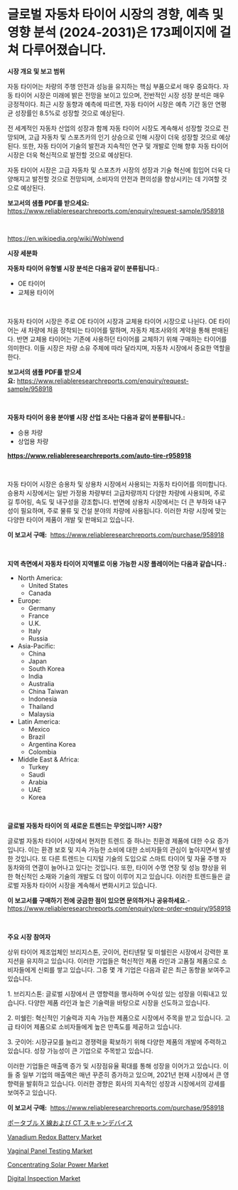 <p><h1>글로벌 자동차 타이어 시장의 경향, 예측 및 영향 분석 (2024-2031)은 173페이지에 걸쳐 다루어졌습니다.</h1></p><p><strong>시장 개요 및 보고 범위</strong></p>
<p><p>자동 타이어는 차량의 주행 안전과 성능을 유지하는 핵심 부품으로서 매우 중요하다. 자동 타이어 시장은 미래에 밝은 전망을 보이고 있으며, 전반적인 시장 성장 분석은 매우 긍정적이다. 최근 시장 동향과 예측에 따르면, 자동 타이어 시장은 예측 기간 동안 연평균 성장률인 8.5%로 성장할 것으로 예상된다. </p><p>전 세계적인 자동차 산업의 성장과 함께 자동 타이어 시장도 계속해서 성장할 것으로 전망되며, 고급 자동차 및 스포츠카의 인기 상승으로 인해 시장이 더욱 성장할 것으로 예상된다. 또한, 자동 타이어 기술의 발전과 지속적인 연구 및 개발로 인해 향후 자동 타이어 시장은 더욱 혁신적으로 발전할 것으로 예상된다. </p><p>자동 타이어 시장은 고급 자동차 및 스포츠카 시장의 성장과 기술 혁신에 힘입어 더욱 다양해지고 발전할 것으로 전망되며, 소비자의 안전과 편의성을 향상시키는 데 기여할 것으로 예상된다.</p></p>
<p><strong>보고서의 샘플 PDF를 받으세요:</strong> <a href="https://www.reliableresearchreports.com/enquiry/request-sample/958918">https://www.reliableresearchreports.com/enquiry/request-sample/958918</a></p>
<p>&nbsp;</p>
<p><a href="https://en.wikipedia.org/wiki/Wohlwend">https://en.wikipedia.org/wiki/Wohlwend</a></p>
<p><strong>시장 세분화</strong></p>
<p><strong>자동차 타이어 유형별 시장 분석은 다음과 같이 분류됩니다.:</strong></p>
<p><ul><li>OE 타이어</li><li>교체용 타이어</li></ul></p>
<p>&nbsp;</p>
<p><p>자동차 타이어 시장은 주로 OE 타이어 시장과 교체용 타이어 시장으로 나뉜다. OE 타이어는 새 차량에 처음 장착되는 타이어를 말하며, 자동차 제조사와의 계약을 통해 판매된다. 반면 교체용 타이어는 기존에 사용하던 타이어를 교체하기 위해 구매하는 타이어를 의미한다. 이들 시장은 차량 소유 주체에 따라 달라지며, 자동차 시장에서 중요한 역할을 한다.</p></p>
<p><strong>보고서의 샘플 PDF를 받으세요:</strong>&nbsp;<a href="https://www.reliableresearchreports.com/enquiry/request-sample/958918">https://www.reliableresearchreports.com/enquiry/request-sample/958918</a></p>
<p>&nbsp;</p>
<p><strong> 자동차 타이어 응용 분야별 시장 산업 조사는 다음과 같이 분류됩니다.:</strong></p>
<p><ul><li>승용 차량</li><li>상업용 차량</li></ul></p>
<p><strong><a href="https://www.reliableresearchreports.com/auto-tire-r958918">https://www.reliableresearchreports.com/auto-tire-r958918</a></strong></p>
<p>&nbsp;</p>
<p><p>자동 타이어 시장은 승용차 및 상용차 시장에서 사용되는 자동차 타이어를 의미합니다. 승용차 시장에서는 일반 가정용 차량부터 고급차량까지 다양한 차량에 사용되며, 주로 길 투어링, 속도 및 내구성을 강조합니다. 반면에 상용차 시장에서는 더 큰 부하와 내구성이 필요하며, 주로 물류 및 건설 분야의 차량에 사용됩니다. 이러한 차량 시장에 맞는 다양한 타이어 제품이 개발 및 판매되고 있습니다.</p></p>
<p><strong>이 보고서 구매:</strong>&nbsp; <a href="https://www.reliableresearchreports.com/purchase/958918">https://www.reliableresearchreports.com/purchase/958918</a></p>
<p>&nbsp;</p>
<p><strong>지역 측면에서 자동차 타이어 지역별로 이용 가능한 시장 플레이어는 다음과 같습니다.:</strong></p>
<p><ul>
    <li>
        North America:
        <ul>
            <li>United States</li>
            <li>Canada</li>
        </ul>
    </li>
    <li>
        Europe:
        <ul>
            <li>Germany</li>
            <li>France</li>
            <li>U.K.</li>
            <li>Italy</li>
            <li>Russia</li>
        </ul>
    </li>
    <li>
        Asia-Pacific:
        <ul>
            <li>China</li>
            <li>Japan</li>
            <li>South Korea</li>
            <li>India</li>
            <li>Australia</li>
            <li>China Taiwan</li>
            <li>Indonesia</li>
            <li>Thailand</li>
            <li>Malaysia</li>
        </ul>
    </li>
    <li>
        Latin America:
        <ul>
            <li>Mexico</li>
            <li>Brazil</li>
            <li>Argentina Korea</li>
            <li>Colombia</li>
        </ul>
    </li>
    <li>
        Middle East & Africa:
        <ul>
            <li>Turkey</li>
            <li>Saudi</li>
            <li>Arabia</li>
            <li>UAE</li>
            <li>Korea</li>
        </ul>
    </li>
    </ul></p>
<p>&nbsp;</p>
<p><strong>글로벌 자동차 타이어 의 새로운 트렌드는 무엇입니까? 시장?</strong></p>
<p><p>글로벌 자동차 타이어 시장에서 현저한 트렌드 중 하나는 친환경 제품에 대한 수요 증가입니다. 이는 환경 보호 및 지속 가능한 소비에 대한 소비자들의 관심이 높아지면서 발생한 것입니다. 또 다른 트렌드는 디지털 기술의 도입으로 스마트 타이어 및 자율 주행 자동차와의 연결이 늘어나고 있다는 것입니다. 또한, 타이어 수명 연장 및 성능 향상을 위한 혁신적인 소재와 기술의 개발도 더 많이 이루어 지고 있습니다. 이러한 트렌드들은 글로벌 자동차 타이어 시장을 계속해서 변화시키고 있습니다.</p></p>
<p><strong>이 보고서를 구매하기 전에 궁금한 점이 있으면 문의하거나 공유하세요.</strong>- <a href="https://www.reliableresearchreports.com/enquiry/pre-order-enquiry/958918">https://www.reliableresearchreports.com/enquiry/pre-order-enquiry/958918</a></p>
<p>&nbsp;</p>
<p><strong>주요 시장 참여자</strong></p>
<p><p>상위 타이어 제조업체인 브리지스톤, 굿이어, 컨티넨탈 및 미쉘린은 시장에서 강력한 포지션을 유지하고 있습니다. 이러한 기업들은 혁신적인 제품 라인과 고품질 제품으로 소비자들에게 신뢰를 쌓고 있습니다. 그중 몇 개 기업은 다음과 같은 최근 동향을 보여주고 있습니다.</p><p>1. 브리지스톤: 글로벌 시장에서 큰 영향력을 행사하며 수익성 있는 성장을 이뤄내고 있습니다. 다양한 제품 라인과 높은 기술력을 바탕으로 시장을 선도하고 있습니다.</p><p>2. 미쉘린: 혁신적인 기술력과 지속 가능한 제품으로 시장에서 주목을 받고 있습니다. 고급 타이어 제품으로 소비자들에게 높은 만족도를 제공하고 있습니다.</p><p>3. 굿이어: 시장규모를 늘리고 경쟁력을 확보하기 위해 다양한 제품의 개발에 주력하고 있습니다. 성장 가능성이 큰 기업으로 주목받고 있습니다.</p><p>이러한 기업들은 매출액 증가 및 시장점유율 확대를 통해 성장을 이어가고 있습니다. 이들 중 일부 기업의 매출액은 매년 꾸준히 증가하고 있으며, 2021년 현재 시장에서 큰 영향력을 발휘하고 있습니다. 이러한 경향은 회사의 지속적인 성장과 시장에서의 강세를 보여주고 있습니다.</p></p>
<p><strong>이 보고서 구매:</strong>&nbsp;&nbsp;<a href="https://www.reliableresearchreports.com/purchase/958918">https://www.reliableresearchreports.com/purchase/958918</a></p>
<p><p><a href="https://github.com/schmahlson/Market-Research-Report-List-2/blob/main/455287358397.md">ポータブル X 線および CT スキャンデバイス</a></p><p><a href="https://github.com/wrwgzwbr35/Market-Research-Report-List-1/blob/main/vanadium-redox-battery-market.md">Vanadium Redox Battery Market</a></p><p><a href="https://issuu.com/reportprime-2/docs/vaginal-panel-testing-market-size-2030.pptx">Vaginal Panel Testing Market</a></p><p><a href="https://github.com/sifatuddin25/Market-Research-Report-List-1/blob/main/concentrating-solar-power-market.md">Concentrating Solar Power Market</a></p><p><a href="https://issuu.com/reportprime-2/docs/digital-inspection-market-size-2030.pptx">Digital Inspection Market</a></p></p>